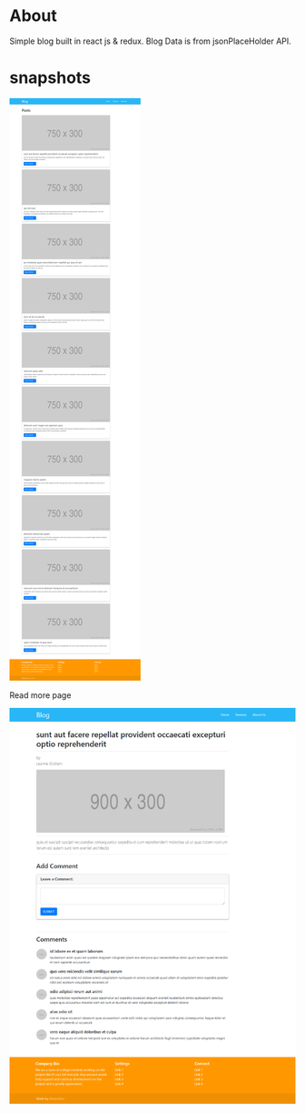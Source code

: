 # About 
Simple blog built in react js & redux. Blog Data is from jsonPlaceHolder API.

# snapshots

![](app_images/homePage.png)

Read more page

![](app_images/completeBlog.png)